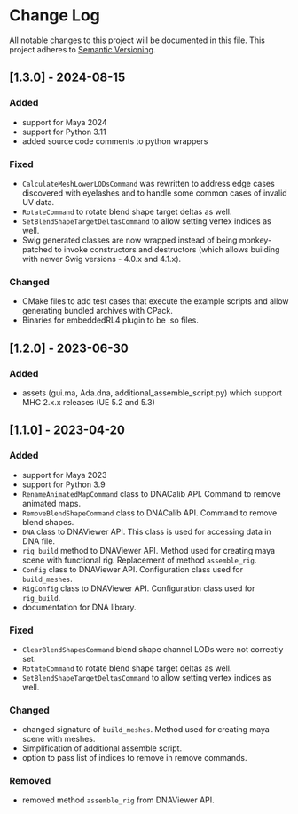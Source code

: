 # Change Log

All notable changes to this project will be documented in this file. This project adheres to [Semantic Versioning](http://semver.org/).


## [1.3.0] - 2024-08-15

### Added
- support for Maya 2024
- support for Python 3.11
- added source code comments to python wrappers

### Fixed
- `CalculateMeshLowerLODsCommand` was rewritten to address edge cases discovered with eyelashes and to handle some common cases of invalid UV data. 
- `RotateCommand` to rotate blend shape target deltas as well.
- `SetBlendShapeTargetDeltasCommand` to allow setting vertex indices as well.
- Swig generated classes are now wrapped instead of being monkey-patched to invoke constructors and destructors (which allows building with newer Swig versions - 4.0.x and 4.1.x).

### Changed
- CMake files to add test cases that execute the example scripts and allow generating bundled archives with CPack. 
- Binaries for embeddedRL4 plugin to be .so files.


## [1.2.0] - 2023-06-30

### Added
- assets (gui.ma, Ada.dna, additional_assemble_script.py) which support MHC 2.x.x releases (UE 5.2 and 5.3)


## [1.1.0] - 2023-04-20

### Added
- support for Maya 2023
- support for Python 3.9
- `RenameAnimatedMapCommand` class to DNACalib API. Command to remove animated maps.
- `RemoveBlendShapeCommand` class to DNACalib API. Command to remove blend shapes.
- `DNA` class to DNAViewer API. This class is used for accessing data in DNA file.
- `rig_build` method to DNAViewer API. Method used for creating maya scene with functional rig. Replacement of method `assemble_rig`.
- `Config` class to DNAViewer API. Configuration class used for `build_meshes`.
- `RigConfig` class to DNAViewer API. Configuration class used for `rig_build`.
- documentation for DNA library.

### Fixed
- `ClearBlendShapesCommand` blend shape channel LODs were not correctly set.
- `RotateCommand` to rotate blend shape target deltas as well.
- `SetBlendShapeTargetDeltasCommand` to allow setting vertex indices as well.

### Changed
- changed signature of `build_meshes`. Method used for creating maya scene with meshes. 
- Simplification of additional assemble script.
- option to pass list of indices to remove in remove commands.

### Removed
- removed method `assemble_rig` from DNAViewer API.
